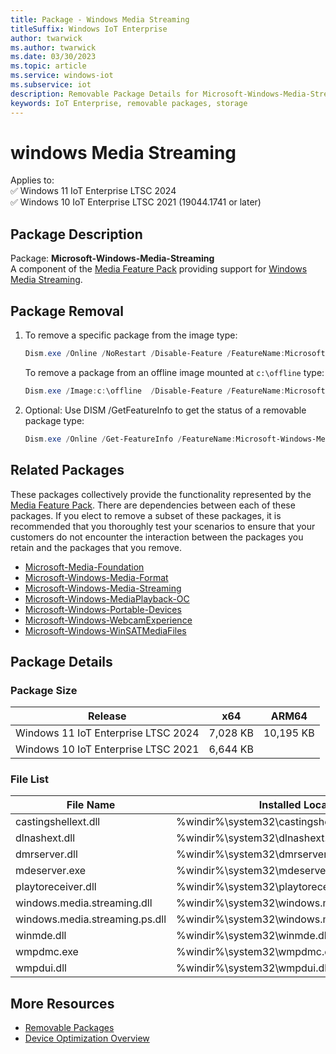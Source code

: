```yaml
---
title: Package - Windows Media Streaming
titleSuffix: Windows IoT Enterprise
author: twarwick
ms.author: twarwick
ms.date: 03/30/2023
ms.topic: article
ms.service: windows-iot
ms.subservice: iot
description: Removable Package Details for Microsoft-Windows-Media-Streaming
keywords: IoT Enterprise, removable packages, storage
---
```


# windows Media Streaming

Applies to:  
✅ Windows 11 IoT Enterprise LTSC 2024  
✅ Windows 10 IoT Enterprise LTSC 2021 (19044.1741 or later)  

## Package Description

Package: **Microsoft-Windows-Media-Streaming** </br> A component of the [Media Feature Pack](/windows/win32/wmdm/windows-media-device-manager-architecture) providing support for [Windows Media Streaming](/windows/win32/mediastreaming/media-streaming-api-portal).

## Package Removal

1. To remove a specific package from the image type:

   ```powershell
   Dism.exe /Online /NoRestart /Disable-Feature /FeatureName:Microsoft-Windows-Media-Streaming /PackageName:@Package
   ````

   To remove a package from an offline image mounted at `c:\offline` type:

   ```powershell
   Dism.exe /Image:c:\offline  /Disable-Feature /FeatureName:Microsoft-Windows-Media-Streaming /PackageName:@Package
   ```

1. Optional: Use DISM /GetFeatureInfo to get the status of a removable package type:

   ```powershell
   Dism.exe /Online /Get-FeatureInfo /FeatureName:Microsoft-Windows-Media-Streaming /PackageName:@Package
   ````

## Related Packages

These packages collectively provide the functionality represented by the [Media Feature Pack](/windows/win32/wmdm/windows-media-device-manager-architecture).  There are dependencies between each of these packages.  If you elect to remove a subset of these packages, it is recommended that you thoroughly test your scenarios to ensure that your customers do not encounter the interaction between the packages you retain and the packages that you remove.

- [Microsoft-Media-Foundation](Microsoft-Media-Foundation.md)
- [Microsoft-Windows-Media-Format](Microsoft-Windows-Media-Format.md)
- [Microsoft-Windows-Media-Streaming](Microsoft-Windows-Media-Streaming.md)
- [Microsoft-Windows-MediaPlayback-OC](Microsoft-Windows-MediaPlayback-OC.md)
- [Microsoft-Windows-Portable-Devices](Microsoft-Windows-Portable-Devices.md)
- [Microsoft-Windows-WebcamExperience](Microsoft-Windows-WebcamExperience.md)
- [Microsoft-Windows-WinSATMediaFiles](Microsoft-Windows-WinSATMediaFiles.md)

## Package Details

### Package Size

| Release                             |   x64     |    ARM64    |
|-------------------------------------|:---------:|:-----------:|
| Windows 11 IoT Enterprise LTSC 2024 | 7,028 KB  | 10,195 KB   |
| Windows 10 IoT Enterprise LTSC 2021 | 6,644 KB  |             |

### File List

| File Name                         | Installed Location |
|-----------------------------------|--------------------|
| castingshellext.dll               | %windir%\system32\castingshellext.dll |
| dlnashext.dll                     | %windir%\system32\dlnashext.dll |
| dmrserver.dll                     | %windir%\system32\dmrserver.dll |
| mdeserver.exe                     | %windir%\system32\mdeserver.exe |
| playtoreceiver.dll                | %windir%\system32\playtoreceiver.dll |
| windows.media.streaming.dll       | %windir%\system32\windows.media.streaming.dll |
| windows.media.streaming.ps.dll    | %windir%\system32\windows.media.streaming.ps.dll |
| winmde.dll                        | %windir%\system32\winmde.dll |
| wmpdmc.exe                        | %windir%\system32\wmpdmc.exe |
| wmpdui.dll                        | %windir%\system32\wmpdui.dll |

## More Resources

- [Removable Packages](../Removable-Packages.md)
- [Device Optimization Overview](../Overview.md)
